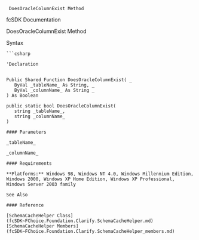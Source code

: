 ﻿     DoesOracleColumnExist Method                                                   

fcSDK Documentation

DoesOracleColumnExist Method

Syntax

```vbnet
```csharp

'Declaration
 

Public Shared Function DoesOracleColumnExist( _
   ByVal _tableName_ As String, _
   ByVal _columnName_ As String _
) As Boolean

public static bool DoesOracleColumnExist( 
   string _tableName_,
   string _columnName_
)

#### Parameters

_tableName_

_columnName_

#### Requirements

**Platforms:** Windows 98, Windows NT 4.0, Windows Millennium Edition, Windows 2000, Windows XP Home Edition, Windows XP Professional, Windows Server 2003 family

See Also

#### Reference

[SchemaCacheHelper Class](fcSDK~FChoice.Foundation.Clarify.SchemaCacheHelper.md)  
[SchemaCacheHelper Members](fcSDK~FChoice.Foundation.Clarify.SchemaCacheHelper_members.md)